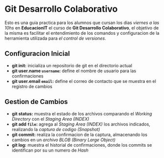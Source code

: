 # Git Desarrollo Colaborativo

Esto es una guia practica para los alumnos que cursan los dias _viernes a las 10hs_ en __EducacionIT__ el curso de __Git Desarrollo Colaborativo__, el objetivo de la misma es facilitar el entendimiento de los comandos y configuracion de la herramienta utilizada para _el control de versiones_.

## Configuracion Inicial

* __git init:__ inicializa un repositorio de git en el directorio actual
* __git user.name `username`:__ define el nombre de usuario para las confirmaciones 
* __git user.email `email`:__ define el correo de contacto que se muestra en el registro de cambios

## Gestion de Cambios

* __git status:__ muestra el estado de los archivos comparando el _Working Directory_ con el _Staging Area (INDEX)_
* __git add `file`:__ agrega al _Staging Area (INDEX)_ los archivos indicados, realizando la _captura de codigo (Snapshot)_
* __git commit:__ realiza la confirmacion de la captura, almacenando los cambios en un _archivo BLOB (Binary Large Object)_
* __git log:__ muestra el historial de confirmaciones, donde los commits se identifican por su un numero de _Hash_